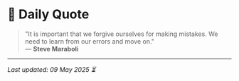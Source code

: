 # 📜 Daily Quote

> "It is important that we forgive ourselves for making mistakes. We need to learn from our errors and move on."  
> — **Steve Maraboli**

---

_Last updated: 09 May 2025 ⏳_
